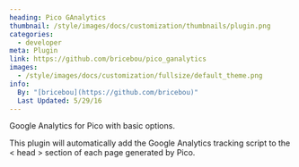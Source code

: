 ```yaml
---
heading: Pico GAnalytics
thumbnail: /style/images/docs/customization/thumbnails/plugin.png
categories:
  - developer
meta: Plugin
link: https://github.com/bricebou/pico_ganalytics
images:
  - /style/images/docs/customization/fullsize/default_theme.png
info:
  By: "[bricebou](https://github.com/bricebou)"
  Last Updated: 5/29/16
---
```

Google Analytics for Pico with basic options.

This plugin will automatically add the Google Analytics tracking script to the < head > section of each page generated by Pico.
